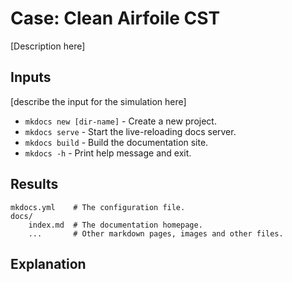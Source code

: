 # Case: Clean Airfoile CST

[Description here]

## Inputs


[describe the input for the simulation here]


* `mkdocs new [dir-name]` - Create a new project.
* `mkdocs serve` - Start the live-reloading docs server.
* `mkdocs build` - Build the documentation site.
* `mkdocs -h` - Print help message and exit.

## Results

    mkdocs.yml    # The configuration file.
    docs/
        index.md  # The documentation homepage.
        ...       # Other markdown pages, images and other files.

## Explanation
